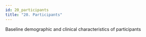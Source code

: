```yaml
---
id: 20_participants
title: "20. Participants"
---
```

Baseline demographic and clinical characteristics of participants